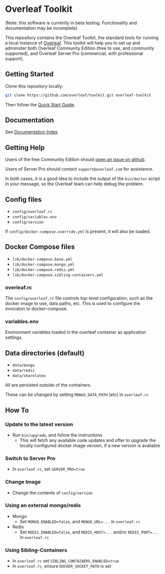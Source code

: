 # Overleaf Toolkit

(Note: this software is currently in beta testing. Functionality and documentation
may be incomplete)

This repository contains the Overleaf Toolkit, the standard tools for running a local
instance of [Overleaf](https://overleaf.com). This toolkit will help you to set up and administer both Overleaf Community Edition (free to use, and community supported), and Overleaf Server Pro (commercial, with professional support).


## Getting Started

Clone this repository locally:

``` sh
git clone https://github.com/overleaf/toolkit.git overleaf-toolkit
```

Then follow the [Quick Start Guide](./doc/quick-start-guide.md).


## Documentation

See [Documentation Index](./doc/README.md)


## Getting Help

Users of the free Community Edition should [open an issue on github](https://github.com/overleaf/toolkit/issues). 

Users of Server Pro should contact `support@overleaf.com` for assistance.

In both cases, it is a good idea to include the output of the `bin/doctor` script in your message, so the Overleaf team can help debug the problem.


## Config files

- `config/overleaf.rc`
- `config/variables.env`
- `config/version`

If `config/docker-compose.override.yml` is present, it will also be loaded.


## Docker Compose files

- `lib/docker-compose.base.yml`
- `lib/docker-compose.mongo.yml`
- `lib/docker-compose.redis.yml`
- `lib/docker-compose.sibling-containers.yml`


### overleaf.rc

The `config/overleaf.rc` file controls top-level configuration,
such as the docker image to use, data paths, etc. This is used
to configure the invocaton to docker-compose.


### variables.env

Environment variables loaded in the overleaf container as application
settings.


## Data directories (default)

- `data/mongo`
- `data/redis`
- `data/sharelatex`

All are persisted outside of the containers. 

These can be changed by setting `MONGO_DATA_PATH` (etc) in `overleaf.rc`


## How To 

### Update to the latest version

- Run `bin/upgrade`, and follow the instructions
  - This will fetch any available code updates and offer to upgrade the
    locally configured docker image version, if a new version is available


### Switch to Server Pro

- In `overleaf.rc`, set `SERVER_PRO=true`


### Change Image

- Change the contents of `config/version`


### Using an external mongo/redis

- Mongo
  - Set `MONGO_ENABLED=false`, and `MONGO_URL=...` in `overleaf.rc`
- Redis
  - Set `REDIS_ENABLED=false`, and `REDIS_HOST=...` and/or `REDIS_PORT=...` in `overleaf.rc`


### Using Sibling-Containers

- In `overleaf.rc` set `SIBLING_CONTAINERS_ENABLED=true`
- In `overleaf.rc`, ensure `DOCKER_SOCKET_PATH` is set
